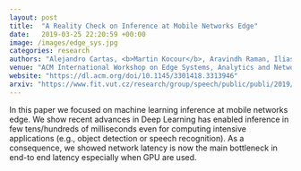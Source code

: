 ```yaml
---
layout: post
title:  "A Reality Check on Inference at Mobile Networks Edge"
date:   2019-03-25 22:20:59 +00:00
image: /images/edge_sys.jpg
categories: research
authors: "Alejandro Cartas, <b>Martin Kocour</b>, Aravindh Raman, Ilias Leontiadis, Jordi Luque, Nishanth Sastry, Jose Nuñez-Martinez, Diego Perino, Carlos Segura"
venue: "ACM International Workshop on Edge Systems, Analytics and Networking, Dressden, DE"
website: "https://dl.acm.org/doi/10.1145/3301418.3313946"
arxiv: "https://www.fit.vut.cz/research/group/speech/public/publi/2019/cartas_edgesys19_p54.pdf.cs"
---
```

In this paper we focused on machine learning inference at mobile networks edge. We show recent advances in Deep Learning has enabled inference in few tens/hundreds of milliseconds even for computing intensive applications (e.g., object detection or speech recognition). As a consequence, we showed network latency is now the main bottleneck in end-to end latency especially when GPU are used.